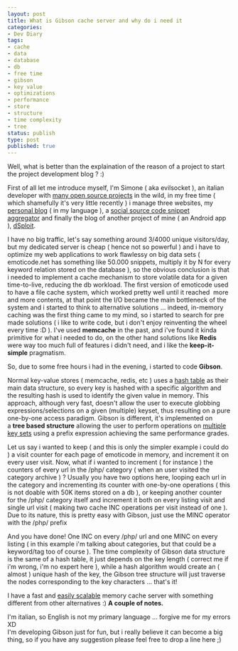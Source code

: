 ```yaml
---
layout: post
title: What is Gibson cache server and why do i need it
categories:
- Dev Diary
tags:
- cache
- data
- database
- db
- free time
- gibson
- key value
- optimizations
- performance
- store
- structure
- time complexity
- tree
status: publish
type: post
published: true
---
```


Well, what is better than the explaination of the reason of a project to start the project development blog ? :)  

First of all let me introduce myself, I'm Simone ( aka evilsocket ), an italian developer with [many open source projects](http://github.com/evilsocket "My GitHub page.") in the wild, in my free time ( which shamefully it's very little recently ) i manage three websites, my [personal blog](http://www.evilsocket.net "My personal blog.") ( in my language ), a [social source code snippet aggregator](http://www.emoticode.net "EmotiCODE") and finally the blog of another project of mine ( an Android app ), [dSploit](http://www.dsploit.net/ "dSploit").

I have no big traffic, let's say something around 3/4000 unique visitors/day, but my dedicated server is cheap ( hence not so powerful ) and i have to optimize my web applications to work flawlessy on big data sets ( emoticode.net has something like 50.000 snippets, multiply it by N for every keyword relation stored on the database ), so the obvious conclusion is that i needed to implement a cache mechanism to store volatile data for a given time-to-live, reducing the db workload.
The first version of emoticode used to have a file cache system, which worked pretty well until it reached  more and more contents, at that point the I/O became the main bottleneck of the system and i started to think to alternative solutions ... indeed, in-memory caching was the first thing came to my mind, so i started to search for pre made solutions ( i like to write code, but i don't enjoy reinventing the wheel every time :D ).
I've used **memcache** in the past, and i've found it kinda primitive for what i needed to do, on the other hand solutions like **Redis** were way too much full of features i didn't need, and i like the **keep-it-simple** pragmatism.  

So, due to some free hours i had in the evening, i started to code **Gibson**.  

Normal key-value stores ( memcache, redis, etc ) uses a [hash table](http://en.wikipedia.org/wiki/Hash_table) as their main data structure, so every key is hashed with a specific algorithm and the resulting hash is used to identify the given value in memory. This approach, although very fast, doesn't allow the user to execute globbing expressions/selections on a given (multiple) keyset, thus resulting on a pure one-by-one access paradigm.
Gibson is different, it's implemented on a **tree based structure** allowing the user to perform operations on [multiple key sets](http://gibson-db.in/phpgibson.html#mset) using a prefix expression achieving the same performance grades.  

Let us say i wanted to keep ( and this is only the simpler example i could do ) a visit counter for each page of emoticode in memory, and increment it on every user visit. Now, what if i wanted to increment ( for instance ) the counters of every url in the /php/ category ( when an user visited the category archive ) ?
Usually you have two options here, looping each url in the category and incrementing its counter with one-by-one operations ( this is not doable with 50K items stored on a db ), or keeping another counter for the /php/ category itself and increment it both on every listing visit and single url visit ( making two cache INC operations per visit instead of one ).
Due to its nature, this is pretty easy with Gibson, just use the MINC operator with the /php/ prefix  

And you have done! One INC on every /php/ url and one MINC on every listing ( in this example i'm talking about categories, but that could be a keyword/tag too of course ).
The time complexity of Gibson data structure is the same of a hash table, it just depends on the key length ( correct me if i'm wrong, i'm no expert here ), while a hash algorithm would create an ( almost ) unique hash of the key, the Gibson tree structure will just traverse the nodes corresponding to the key characters ... that's it!  

I have a fast and [easily scalable](http://gibson-db.in/documentation.html#scaling "Make Gibson scale") memory cache server with something different from other alternatives :)
**A couple of notes.**  

I'm italian, so English is not my primary language ... forgive me for my errors XD  
I'm developing Gibson just for fun, but i really believe it can become a big thing, so if you have any suggestion please feel free to drop a line here ;)